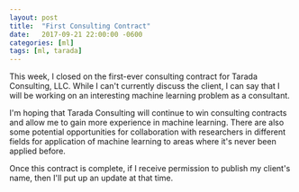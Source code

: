 ```yaml
---
layout: post
title:  "First Consulting Contract"
date:   2017-09-21 22:00:00 -0600
categories: [ml]
tags: [ml, tarada]
---
```

This week, I closed on the first-ever consulting contract for Tarada Consulting, LLC. While I can't currently discuss the client, I can say that I will be working on an interesting machine learning problem as a consultant.

I'm hoping that Tarada Consulting will continue to win consulting contracts and allow me to gain more experience in machine learning. There are also some potential opportunities for collaboration with researchers in different fields for application of machine learning to areas where it's never been applied before.

Once this contract is complete, if I receive permission to publish my client's name, then I'll put up an update at that time.
